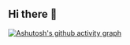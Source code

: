 ## Hi there 👋

[![Ashutosh's github activity graph](https://github-readme-activity-graph.vercel.app/graph?username=keleleo)](https://github.com/ashutosh00710/github-readme-activity-graph)

